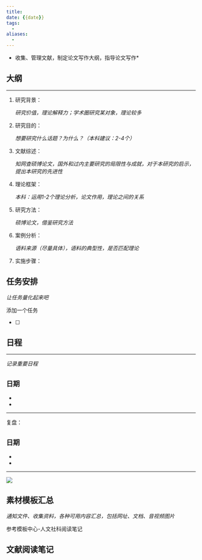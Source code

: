 ```yaml
---
title: 
date: {{date}}
tags: 
  - 
aliases: 
  - 
---
```


* 收集、管理文献，制定论文写作大纲，指导论文写作*

## 大纲

---

1.  研究背景：
    
    _研究价值，理论解释力；学术圈研究某对象，理论较多_
    
2.  研究目的：
    
    _想要研究什么话题？为什么？（本科建议：2-4个）_
    
3.  文献综述：
    
    _知网查硕博论文，国外和过内主要研究的局限性与成就，对于本研究的启示，提出本研究的先进性_
    
4.  理论框架：
    
    _本科：运用1-2个理论分析，论文作用，理论之间的关系_
    
5.  研究方法：
    
    _硕博论文，借鉴研究方法_
    
6.  案例分析：
    
    _语料来源（尽量具体），语料的典型性，是否匹配理论_
    
7.  实施步骤：
    

## 任务安排

_让任务量化起来吧_

添加一个任务

- [ ] 

## 日程
---

_记录重要日程_

`日期`
- 
- 
- 


---
复盘：

`日期`
- 
- 
- 


---



![](https://secure2.wostatic.cn/static/XCK6TpenACRKarL2jRif8/sample.jpeg)

## 素材模板汇总

_通知文件、收集资料，各种可用内容汇总，包括网址、文档、音视频图片_

参考模板中心-人文社科阅读笔记

文献阅读笔记
- 
